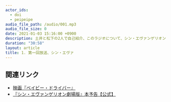 ```yaml
---
actor_ids:
  - doi
  - peipeipe
audio_file_path: /audio/001.mp3
audio_file_size: 0
date: 2021-01-03 15:16:00 +0900
description: 土井と松下の2人で自己紹介、このラジオについて、シン・エヴァンゲリオンについて話しました。
duration: "30:58"
layout: article
title: 1. 第一回放送、シン・エヴァ
---
```


## 関連リンク

- [映画『ベイビー・ドライバー』](https://bd-dvd.sonypictures.jp/babydriver/)
- [『シン・エヴァンゲリオン劇場版』本予告【公式】](https://www.youtube.com/watch?v=10ict3GCxGY)
